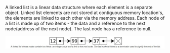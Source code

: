 A linked list is a linear data structure where each element is a separate object. 
Linked list elements are not stored at contiguous memory location's, the elements are linked to each other via the memory address.
Each node of a list is made up of two items - the data and a reference to the next node(address of the next node).
The last node has a reference to null.

![](image/1.jpg)
